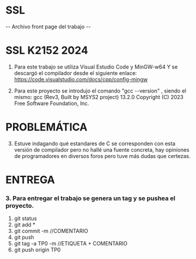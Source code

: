 # SSL
-- Archivo front page del trabajo --
# SSL K2152 2024

1) Para este trabajo se utiliza Visual Estudio Code y MinGW-w64
Y se descargó el compilador desde el siguiente enlace: 
https://code.visualstudio.com/docs/cpp/config-mingw

2) Para este proyecto se introdujo el comando "gcc --version" , siendo el mismo: 
gcc (Rev3, Built by MSYS2 project) 13.2.0
Copyright (C) 2023 Free Software Foundation, Inc.

# PROBLEMÁTICA

3) Estuve indagando qué estandares de C se corresponden con esta versión de compilador pero no hallé una fuente concreta, hay opiniones de programadores en diversos foros pero tuve más dudas que certezas.

# ENTREGA
### 3. Para entregar el trabajo se genera un tag y se pushea el proyecto.
1. git status 
2. git add *
3. git commit -m //COMENTARIO
4. git push
5. git tag -a TP0 -m //ETIQUETA + COMENTARIO
6. git push origin TP0 

